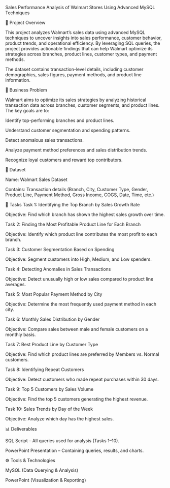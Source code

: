 Sales Performance Analysis of Walmart Stores Using Advanced MySQL Techniques

📌 Project Overview

This project analyzes Walmart’s sales data using advanced MySQL techniques to uncover insights into sales performance, customer behavior, product trends, and operational efficiency. By leveraging SQL queries, the project provides actionable findings that can help Walmart optimize its strategies across branches, product lines, customer types, and payment methods.

The dataset contains transaction-level details, including customer demographics, sales figures, payment methods, and product line information.

🎯 Business Problem

Walmart aims to optimize its sales strategies by analyzing historical transaction data across branches, customer segments, and product lines. The key goals are to:

Identify top-performing branches and product lines.

Understand customer segmentation and spending patterns.

Detect anomalous sales transactions.

Analyze payment method preferences and sales distribution trends.

Recognize loyal customers and reward top contributors.

📂 Dataset

Name: Walmart Sales Dataset

Contains: Transaction details (Branch, City, Customer Type, Gender, Product Line, Payment Method, Gross Income, COGS, Date, Time, etc.)

📝 Tasks
Task 1: Identifying the Top Branch by Sales Growth Rate

Objective: Find which branch has shown the highest sales growth over time.

Task 2: Finding the Most Profitable Product Line for Each Branch

Objective: Identify which product line contributes the most profit to each branch.

Task 3: Customer Segmentation Based on Spending

Objective: Segment customers into High, Medium, and Low spenders.

Task 4: Detecting Anomalies in Sales Transactions

Objective: Detect unusually high or low sales compared to product line averages.

Task 5: Most Popular Payment Method by City

Objective: Determine the most frequently used payment method in each city.

Task 6: Monthly Sales Distribution by Gender

Objective: Compare sales between male and female customers on a monthly basis.

Task 7: Best Product Line by Customer Type

Objective: Find which product lines are preferred by Members vs. Normal customers.

Task 8: Identifying Repeat Customers

Objective: Detect customers who made repeat purchases within 30 days.

Task 9: Top 5 Customers by Sales Volume

Objective: Find the top 5 customers generating the highest revenue.

Task 10: Sales Trends by Day of the Week

Objective: Analyze which day has the highest sales.

📊 Deliverables

SQL Script – All queries used for analysis (Tasks 1–10).

PowerPoint Presentation – Containing queries, results, and charts.

⚙️ Tools & Technologies

MySQL (Data Querying & Analysis)

PowerPoint (Visualization & Reporting)



